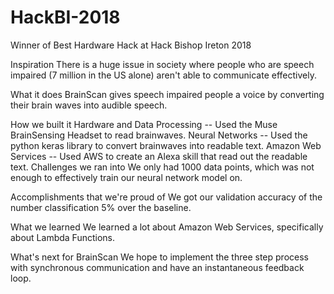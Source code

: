 # HackBI-2018

Winner of Best Hardware Hack at Hack Bishop Ireton 2018

Inspiration
There is a huge issue in society where people who are speech impaired (7 million in the US alone) aren't able to communicate effectively.

What it does
BrainScan gives speech impaired people a voice by converting their brain waves into audible speech.

How we built it
Hardware and Data Processing -- Used the Muse BrainSensing Headset to read brainwaves.
Neural Networks -- Used the python keras library to convert brainwaves into readable text.
Amazon Web Services -- Used AWS to create an Alexa skill that read out the readable text.
Challenges we ran into
We only had 1000 data points, which was not enough to effectively train our neural network model on.

Accomplishments that we're proud of
We got our validation accuracy of the number classification 5% over the baseline.

What we learned
We learned a lot about Amazon Web Services, specifically about Lambda Functions.

What's next for BrainScan
We hope to implement the three step process with synchronous communication and have an instantaneous feedback loop.
